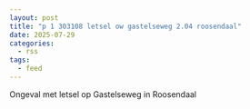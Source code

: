```yaml
---
layout: post
title: "p 1 303108 letsel ow gastelseweg 2.04 roosendaal"
date: 2025-07-29
categories: 
  - rss
tags: 
  - feed
---
```


Ongeval met letsel op Gastelseweg in Roosendaal
